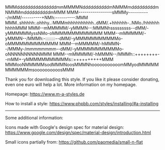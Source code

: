 MMMdddddddddddddddmmMMMMNddddddddddmNMMMmdddddddddmNMMMmddddddddddmMMM
MMM-----------------sMMMy-----------/mMM/----------+NMh:----------:MMM
MMM..shhhhh:.ohhhy..:MMMmhhhhhhhhhh..dMM/.+hhhhhh-..NMo./hhhhhhhhhhMMM
MMM--mMMMMM/-yMMMN--:MMMNhsssssssss--dMM/-yMMMMMMyssNMo-oMMMMMMMMMMMMM
MMM--mMMMMM/-yMMMN--/MMMh:-::::::::--dMM/-yMMMMMMMMMMMo-oMMMMMMMMMMMMM
MMM--mMMMMM/-hMMMN--/MMMy-/mmmmmmmm--dMM/-yMMMMMMMMMMMo-oNNNNNNNNNNMMM
MMM--mMMMMM/-hMMMN--/MMMh::++++++++--mMM+-yMMMMMMMMMMMs::++++++++++MMM
MMMooNMMMMMsodMMMNoosMMMNhooooooooooomMMyodMMMMMMMMMMMmsoooooooooosMMM


Thank you for downloading this style.
If you like it please consider donating, even one euro will help a lot. More information on my homepage.

Homepage:
https://www.m-a-styles.de

How to install a style:
https://www.phpbb.com/styles/installing/#a-installing


***********************************************************************

Some additional information:

Icons made with Google's design spec for material design: https://www.google.com/design/spec/material-design/introduction.html

Small icons partially from: https://github.com/paomedia/small-n-flat
